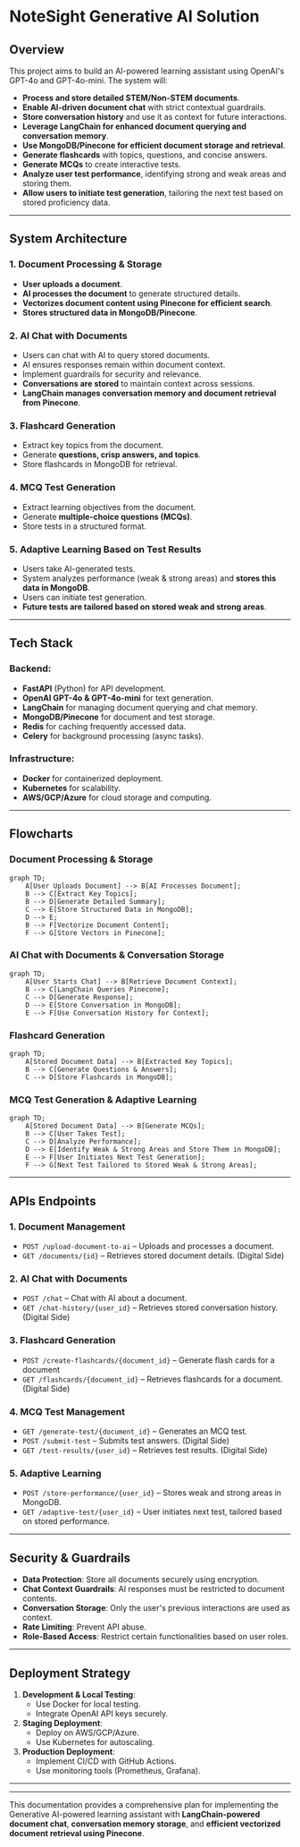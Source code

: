 # NoteSight Generative AI Solution

## Overview
This project aims to build an AI-powered learning assistant using OpenAI's GPT-4o and GPT-4o-mini. The system will:
- **Process and store detailed STEM/Non-STEM documents**.
- **Enable AI-driven document chat** with strict contextual guardrails.
- **Store conversation history** and use it as context for future interactions.
- **Leverage LangChain for enhanced document querying and conversation memory**.
- **Use MongoDB/Pinecone for efficient document storage and retrieval**.
- **Generate flashcards** with topics, questions, and concise answers.
- **Generate MCQs** to create interactive tests.
- **Analyze user test performance**, identifying strong and weak areas and storing them.
- **Allow users to initiate test generation**, tailoring the next test based on stored proficiency data.

---

## System Architecture

### **1. Document Processing & Storage**
- **User uploads a document**.
- **AI processes the document** to generate structured details.
- **Vectorizes document content using Pinecone for efficient search**.
- **Stores structured data in MongoDB/Pinecone**.

### **2. AI Chat with Documents**
- Users can chat with AI to query stored documents.
- AI ensures responses remain within document context.
- Implement guardrails for security and relevance.
- **Conversations are stored** to maintain context across sessions.
- **LangChain manages conversation memory and document retrieval from Pinecone**.

### **3. Flashcard Generation**
- Extract key topics from the document.
- Generate **questions, crisp answers, and topics**.
- Store flashcards in MongoDB for retrieval.

### **4. MCQ Test Generation**
- Extract learning objectives from the document.
- Generate **multiple-choice questions (MCQs)**.
- Store tests in a structured format.

### **5. Adaptive Learning Based on Test Results**
- Users take AI-generated tests.
- System analyzes performance (weak & strong areas) and **stores this data in MongoDB**.
- Users can initiate test generation.
- **Future tests are tailored based on stored weak and strong areas**.

---

## **Tech Stack**
### **Backend:**
- **FastAPI** (Python) for API development.
- **OpenAI GPT-4o & GPT-4o-mini** for text generation.
- **LangChain** for managing document querying and chat memory.
- **MongoDB/Pinecone** for document and test storage.
- **Redis** for caching frequently accessed data.
- **Celery** for background processing (async tasks).


### **Infrastructure:**
- **Docker** for containerized deployment.
- **Kubernetes** for scalability.
- **AWS/GCP/Azure** for cloud storage and computing.

---

## **Flowcharts**

### **Document Processing & Storage**
```mermaid
graph TD;
    A[User Uploads Document] --> B[AI Processes Document];
    B --> C[Extract Key Topics];
    B --> D[Generate Detailed Summary];
    C --> E[Store Structured Data in MongoDB];
    D --> E;
    B --> F[Vectorize Document Content];
    F --> G[Store Vectors in Pinecone];
```

### **AI Chat with Documents & Conversation Storage**
```mermaid
graph TD;
    A[User Starts Chat] --> B[Retrieve Document Context];
    B --> C[LangChain Queries Pinecone];
    C --> D[Generate Response];
    D --> E[Store Conversation in MongoDB];
    E --> F[Use Conversation History for Context];
```

### **Flashcard Generation**
```mermaid
graph TD;
    A[Stored Document Data] --> B[Extracted Key Topics];
    B --> C[Generate Questions & Answers];
    C --> D[Store Flashcards in MongoDB];
```

### **MCQ Test Generation & Adaptive Learning**
```mermaid
graph TD;
    A[Stored Document Data] --> B[Generate MCQs];
    B --> C[User Takes Test];
    C --> D[Analyze Performance];
    D --> E[Identify Weak & Strong Areas and Store Them in MongoDB];
    E --> F[User Initiates Next Test Generation];
    F --> G[Next Test Tailored to Stored Weak & Strong Areas];
```

---

## **APIs Endpoints**

### **1. Document Management**
- `POST /upload-document-to-ai` – Uploads and processes a document.
- `GET /documents/{id}` – Retrieves stored document details. (Digital Side)

### **2. AI Chat with Documents**
- `POST /chat` – Chat with AI about a document.
- `GET /chat-history/{user_id}` – Retrieves stored conversation history. (Digital Side)

### **3. Flashcard Generation**
- `POST /create-flashcards/{document_id}` – Generate flash cards for a document
- `GET /flashcards/{document_id}` – Retrieves flashcards for a document.
(Digital Side)

### **4. MCQ Test Management**
- `GET /generate-test/{document_id}` – Generates an MCQ test.
- `POST /submit-test` – Submits test answers. (Digital Side)
- `GET /test-results/{user_id}` – Retrieves test results. (Digital Side)

### **5. Adaptive Learning**
- `POST /store-performance/{user_id}` – Stores weak and strong areas in MongoDB.
- `GET /adaptive-test/{user_id}` – User initiates next test, tailored based on stored performance.

---

## **Security & Guardrails**
- **Data Protection**: Store all documents securely using encryption.
- **Chat Context Guardrails**: AI responses must be restricted to document contents.
- **Conversation Storage**: Only the user's previous interactions are used as context.
- **Rate Limiting**: Prevent API abuse.
- **Role-Based Access**: Restrict certain functionalities based on user roles.

---

## **Deployment Strategy**
1. **Development & Local Testing**:
   - Use Docker for local testing.
   - Integrate OpenAI API keys securely.
2. **Staging Deployment**:
   - Deploy on AWS/GCP/Azure.
   - Use Kubernetes for autoscaling.
3. **Production Deployment**:
   - Implement CI/CD with GitHub Actions.
   - Use monitoring tools (Prometheus, Grafana).

---

---

This documentation provides a comprehensive plan for implementing the Generative AI-powered learning assistant with **LangChain-powered document chat**, **conversation memory storage**, and **efficient vectorized document retrieval using Pinecone**.
